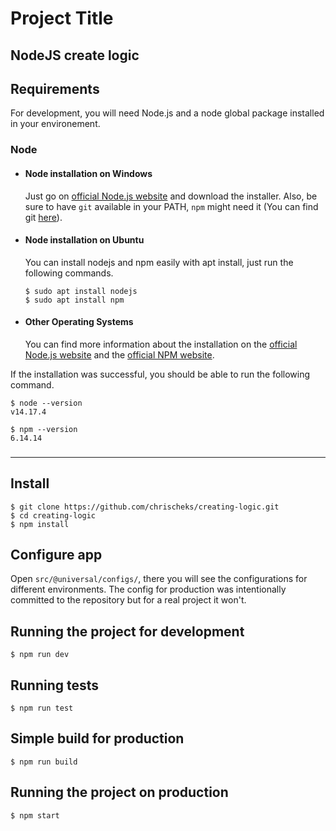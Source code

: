 # Project Title

## NodeJS create logic

## Requirements

For development, you will need Node.js and a node global package installed in your environement.

### Node

- #### Node installation on Windows

  Just go on [official Node.js website](https://nodejs.org/) and download the installer.
  Also, be sure to have `git` available in your PATH, `npm` might need it (You can find git [here](https://git-scm.com/)).

- #### Node installation on Ubuntu

  You can install nodejs and npm easily with apt install, just run the following commands.

      $ sudo apt install nodejs
      $ sudo apt install npm

- #### Other Operating Systems
  You can find more information about the installation on the [official Node.js website](https://nodejs.org/) and the [official NPM website](https://npmjs.org/).

If the installation was successful, you should be able to run the following command.

    $ node --version
    v14.17.4

    $ npm --version
    6.14.14

###

---

## Install

    $ git clone https://github.com/chrischeks/creating-logic.git
    $ cd creating-logic
    $ npm install

## Configure app

Open `src/@universal/configs/`, there you will see the configurations for different environments. The config for production was intentionally committed to the repository but for a real project it won't.

## Running the project for development

    $ npm run dev

## Running tests

    $ npm run test

## Simple build for production

    $ npm run build

## Running the project on production

    $ npm start
